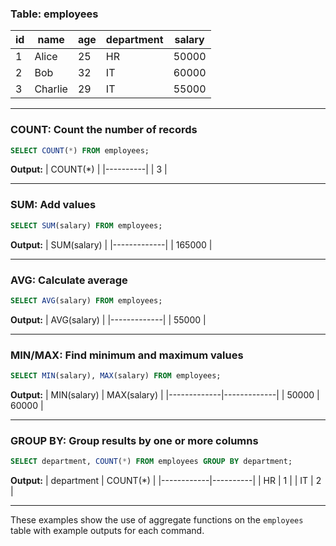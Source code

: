  ### Table: employees
| id | name      | age | department | salary |
|----|-----------|-----|------------|--------|
| 1  | Alice     | 25  | HR         | 50000  |
| 2  | Bob       | 32  | IT         | 60000  |
| 3  | Charlie   | 29  | IT         | 55000  |

---

### COUNT: Count the number of records
```sql
SELECT COUNT(*) FROM employees;
```

**Output:**
| COUNT(*) |
|----------|
| 3        |

---

### SUM: Add values
```sql
SELECT SUM(salary) FROM employees;
```

**Output:**
| SUM(salary) |
|-------------|
| 165000      |

---

### AVG: Calculate average
```sql
SELECT AVG(salary) FROM employees;
```

**Output:**
| AVG(salary) |
|-------------|
| 55000       |

---

### MIN/MAX: Find minimum and maximum values
```sql
SELECT MIN(salary), MAX(salary) FROM employees;
```

**Output:**
| MIN(salary) | MAX(salary) |
|-------------|-------------|
| 50000       | 60000       |

---

### GROUP BY: Group results by one or more columns
```sql
SELECT department, COUNT(*) FROM employees GROUP BY department;
```

**Output:**
| department | COUNT(*) |
|------------|----------|
| HR         | 1        |
| IT         | 2        |

---

These examples show the use of aggregate functions on the `employees` table with example outputs for each command.
